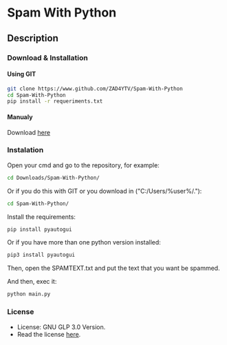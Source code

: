 # Spam With Python

## Description

### Download & Installation

#### Using GIT

```sh
git clone https://www.github.com/ZAD4YTV/Spam-With-Python
cd Spam-With-Python
pip install -r requeriments.txt
```

#### Manualy

Download [here](https://codeload.github.com/ZAD4YTV/Spam-With-Python/zip/main)

### Instalation

Open your cmd and go to the repository, for example:

```sh
cd Downloads/Spam-With-Python/
```

Or if you do this with GIT or you download in ("C:/Users/%user%/."):

```sh
cd Spam-With-Python/
```

Install the requirements:

```sh
pip install pyautogui
```
Or if you have more than one python version installed:
```sh
pip3 install pyautogui
```

Then, open the SPAMTEXT.txt and put the text that you want be spammed.

And then, exec it:

```sh
python main.py
```

### License

- License: GNU GLP 3.0 Version.
- Read the license [here](https://github.com/ZAD4YTV/spam-with-python/blob/main/LICENSE).